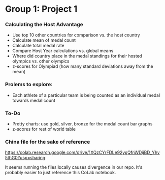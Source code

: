 # Group 1: Project 1

### Calculating the Host Advantage
- Use top 10 other countries for comparison vs. the host country
- Calculate mean of medal count
- Calculate total medal rate
- Compare Host Year calculations vs. global means
- Where did country place in the medal standings for their hosted olympics vs. other olympics
- z-scores for Olympiad (how many standard deviations away from the mean)

### Prolems to explore:
- Each athlete of a particular team is being counted as an individual medal towards medal count

### To-Do
- Pretty charts: use gold, silver, bronze for the medal count bar graphs
- z-scores for rest of world table

### China file for the sake of reference
https://colab.research.google.com/drive/1XQzCYrFDLe92ygQfnWDijBD_Yhv5thG0?usp=sharing

It seems running the files locally causes divergence in our repo. It's probably easier to just reference this CoLab notebook.